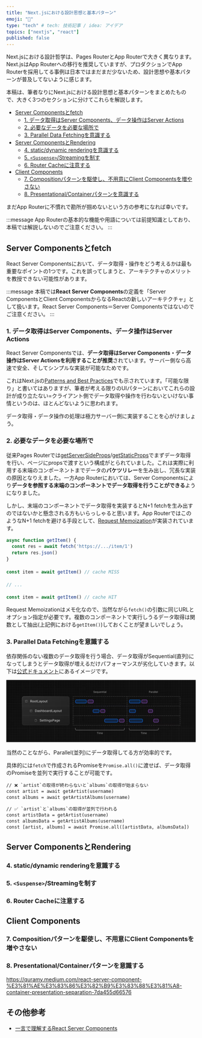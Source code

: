 ```yaml
---
title: "Next.jsにおける設計思想と基本パターン"
emoji: "📕"
type: "tech" # tech: 技術記事 / idea: アイデア
topics: ["nextjs", "react"]
published: false
---
```


Next.jsにおける設計哲学は、Pages RouterとApp Routerで大きく異なります。Next.jsはApp Routerへの移行を推奨していますが、プロダクションでApp Routerを採用してる事例は日本ではまだまだ少ないため、設計思想や基本パターンが普及してないように感じます。

本稿は、筆者なりにNext.jsにおける設計思想と基本パターンをまとめたもので、大きく3つのセクションに分けてこれらを解説します。

- [Server Componentsとfetch](#Server-Componentsとfetch)
  - [1. データ取得はServer Components、データ操作はServer Actions](#1-データ取得はServer-Componentsデータ操作はServer-Actions)
  - [2. 必要なデータを必要な場所で](#2-必要なデータを必要な場所で)
  - [3. Parallel Data Fetchingを意識する](#3-Parallel-Data-Fetchingを意識する)
- [Server ComponentsとRendering](#Server-ComponentsとRendering)
  - [4. static/dynamic renderingを意識する](#4-staticdynamic-renderingを意識する)
  - [5. `<Suspense>`/Streamingを制す](#5-SuspenseStreamingを制す)
  - [6. Router Cacheに注意する](#6-Router-Cacheに注意する)
- [Client Components](#Client-Components)
  - [7. Compositionパターンを駆使し、不用意にClient Componentsを増やさない](#7-Compositionパターンを駆使し不用意にClient-Componentsを増やさない)
  - [8. Presentational/Containerパターンを意識する](#8-PresentationalContainerパターンを意識する)

まだApp Routerに不慣れで勘所が掴めないという方の参考になれば幸いです。

:::message
App Routerの基本的な機能や用語については前提知識としており、本稿では解説しないのでご注意ください。
:::

## Server Componentsとfetch

React Server Componentsにおいて、データ取得・操作をどう考えるかは最も重要なポイントの1つです。これを誤ってしまうと、アーキテクチャのメリットを教授できない可能性があります。

:::message
本稿では**React Server Components**の定義を「Server ComponentsとClient ComponentsからなるReactの新しいアーキテクチャ」として扱います。React Server Components＝Server Componentsではないのでご注意ください。
:::

### 1. データ取得はServer Components、データ操作はServer Actions

React Server Componentsでは、**データ取得はServer Components・データ操作はServer Actionsを利用することが推奨**されています。サーバー側なら高速で安全、そしてシンプルな実装が可能なためです。

これはNext.jsの[Patterns and Best Practices](https://nextjs.org/docs/app/building-your-application/data-fetching/patterns#fetching-data-on-the-server)でも示されています。「可能な限り」と書いてはありますが、筆者が考える限りのUIパターンにおいてこれらの設計が成り立たない=クライアント側でデータ取得や操作を行わないといけない事情というのは、ほとんどないように思われます。

データ取得・データ操作の処理は極力サーバー側に実装することを心がけましょう。

### 2. 必要なデータを必要な場所で

従来Pages Routerでは[getServerSideProps](https://nextjs.org/docs/pages/building-your-application/data-fetching/get-server-side-props)/[getStaticProps](https://nextjs.org/docs/pages/building-your-application/data-fetching/get-static-props)でまずデータ取得を行い、ページにpropsで渡すという構成がとられていました。これは実際に利用する末端のコンポーネントまでデータの**バケツリレー**を生み出し、冗長な実装の原因となりえました。一方App Routerにおいては、Server Componentsにより**データを参照する末端のコンポーネントでデータ取得を行うことができる**ようになりました。

しかし、末端のコンポーネントでデータ取得を実装するとN+1 fetchを生み出すのではないかと懸念される方もいらっしゃると思います。App RouterではこのようなN+1 fetchを避ける手段として、[Request Memoization](https://nextjs.org/docs/app/building-your-application/caching#request-memoization)が実装されています。

```ts
async function getItem() {
  const res = await fetch('https://.../item/1')
  return res.json()
}
 
const item = await getItem() // cache MISS

// ...

const item = await getItem() // cache HIT
```

Request Memoizationはメモ化なので、当然ながら`fetch()`の引数に同じURLとオプション指定が必要です。複数のコンポーネントで実行しうるデータ取得は関数として抽出(上記例における`getItem()`)しておくことが望ましいでしょう。

### 3. Parallel Data Fetchingを意識する

依存関係のない複数のデータ取得を行う場合、データ取得がSequential(直列)になってしまうとデータ取得が増えるだけパフォーマンスが劣化していきます。以下は[公式ドキュメント](https://nextjs.org/docs/app/building-your-application/data-fetching/patterns#parallel-and-sequential-data-fetching)にあるイメージです。

![データ取得のウォーターフォール](/images/nextjs-basic-principle/sequential-fetching.png)

当然のことながら、Parallel(並列)にデータ取得してる方が効率的です。

具体的には`fetch`で作成されるPromiseを`Promise.all()`に渡せば、データ取得のPromiseを並列で実行することが可能です。

```tsx
// ❌ `artist`の取得が終わらないと`albums`の取得が始まらない
const artist = await getArtist(username)
const albums = await getArtistAlbums(username)
```

```tsx
// ✅ `artist`と`albums`の取得が並列で行われる
const artistData = getArtist(username)
const albumsData = getArtistAlbums(username)
const [artist, albums] = await Promise.all([artistData, albumsData])
```

## Server ComponentsとRendering

### 4. static/dynamic renderingを意識する

### 5. `<Suspense>`/Streamingを制す

### 6. Router Cacheに注意する

## Client Components

### 7. Compositionパターンを駆使し、不用意にClient Componentsを増やさない

### 8. Presentational/Containerパターンを意識する

https://quramy.medium.com/react-server-component-%E3%81%AE%E3%83%86%E3%82%B9%E3%83%88%E3%81%A8-container-presentation-separation-7da455d66576

## その他参考

- [一言で理解するReact Server Components
  ](https://zenn.dev/uhyo/articles/react-server-components-multi-stage)
